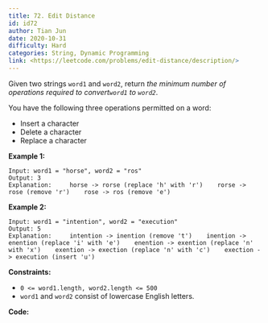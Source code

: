 ```yaml
---
title: 72. Edit Distance
id: id72
author: Tian Jun
date: 2020-10-31
difficulty: Hard
categories: String, Dynamic Programming
link: <https://leetcode.com/problems/edit-distance/description/>
---
```


Given two strings `word1` and `word2`, return _the minimum number of
operations required to convert`word1` to `word2`_.

You have the following three operations permitted on a word:

  * Insert a character
  * Delete a character
  * Replace a character



**Example 1:**
            
	Input: word1 = "horse", word2 = "ros"    
	Output: 3    
	Explanation:     horse -> rorse (replace 'h' with 'r')    rorse -> rose (remove 'r')    rose -> ros (remove 'e')    

**Example 2:**
            
	Input: word1 = "intention", word2 = "execution"    
	Output: 5    
	Explanation:     intention -> inention (remove 't')    inention -> enention (replace 'i' with 'e')    enention -> exention (replace 'n' with 'x')    exention -> exection (replace 'n' with 'c')    exection -> execution (insert 'u')    



**Constraints:**

  * `0 <= word1.length, word2.length <= 500`
  * `word1` and `word2` consist of lowercase English letters.


**Code:**
